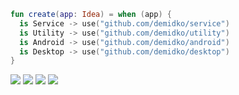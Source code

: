 ```kotlin
fun create(app: Idea) = when (app) {
  is Service -> use("github.com/demidko/service")
  is Utility -> use("github.com/demidko/utility")
  is Android -> use("github.com/demidko/android")
  is Desktop -> use("github.com/demidko/desktop")
}
```
[![](https://img.shields.io/badge/microservice-orange?style=for-the-badge&logo=kotlin)](https://github.com/demidko/service/generate) 
[![](https://img.shields.io/badge/c++23-utility-gray?style=for-the-badge&logo=cplusplus)](https://github.com/demidko/utility/generate) 
[![](https://img.shields.io/badge/android-darkgreen?style=for-the-badge&logo=android)](https://github.com/demidko/android/generate) 
[![](https://img.shields.io/badge/desktop-darkblue?style=for-the-badge&logo=kotlin)](https://github.com/demidko/desktop/generate)
